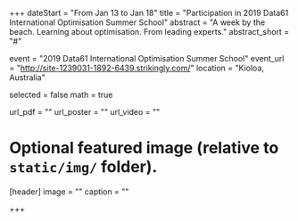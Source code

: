 +++
dateStart = "From Jan 13 to Jan 18"
title = "Participation in 2019 Data61 International Optimisation Summer School"
abstract = "A week by the beach. Learning about optimisation.  From leading experts."
abstract_short = "#"

event = "2019 Data61 International Optimisation Summer School"
event_url = "http://site-1239031-1892-6439.strikingly.com/"
location = "Kioloa, Australia"

selected = false
math = true

url_pdf = ""
url_poster =  ""
url_video = ""

# Optional featured image (relative to `static/img/` folder).
[header]
image = ""
caption = ""

+++

